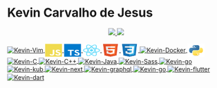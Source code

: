 # Kevin Carvalho de Jesus

<div align="center">
  <a href="https://github.com/KPMGE">
  <img height="180em" src="https://github-readme-stats.vercel.app/api?username=KPMGE&show_icons=true&theme=dracula&include_all_commits=true&count_private=true"/>
  <img height="180em" src="https://github-readme-stats.vercel.app/api/top-langs/?username=KPMGE&layout=compact&langs_count=7&theme=dracula"/>
</div>
  
<div style="display: inline_block"><br>
  <img align="center" alt="Kevin-Vim" height="30" width="40" src="https://cdn.jsdelivr.net/gh/devicons/devicon/icons/vim/vim-original.svg">
  <img align="center" alt="Kevin-Js" height="30" width="40" src="https://raw.githubusercontent.com/devicons/devicon/master/icons/javascript/javascript-plain.svg">
  <img align="center" alt="Kevin-Ts" height="30" width="40" src="https://raw.githubusercontent.com/devicons/devicon/master/icons/typescript/typescript-plain.svg">
  <img align="center" alt="Kevin-React" height="30" width="40" src="https://raw.githubusercontent.com/devicons/devicon/master/icons/react/react-original.svg">
  <img align="center" alt="Kevin-HTML" height="30" width="40" src="https://raw.githubusercontent.com/devicons/devicon/master/icons/html5/html5-original.svg">
  <img align="center" alt="Kevin-CSS" height="30" width="40" src="https://raw.githubusercontent.com/devicons/devicon/master/icons/css3/css3-original.svg">
  <img align="center" alt="Kevin-Docker" height="30" width="40" src="https://cdn.jsdelivr.net/gh/devicons/devicon/icons/docker/docker-original-wordmark.svg">
  <img align="center" alt="Kevin-Python" height="30" width="40" src="https://raw.githubusercontent.com/devicons/devicon/master/icons/python/python-original.svg">
  <img align="center" alt="Kevin-C" height="30" width="40" src="https://cdn.jsdelivr.net/gh/devicons/devicon/icons/c/c-original.svg" />
  <img align="center" alt="Kevin-C++" height="30" width="40" src="https://cdn.jsdelivr.net/gh/devicons/devicon/icons/cplusplus/cplusplus-original.svg" />
  <img align="center" alt="Kevin-Java" height="30" width="40" src="https://cdn.jsdelivr.net/gh/devicons/devicon/icons/java/java-original.svg" />
  <img align="center" alt="Kevin-Sass" height="30" width="40" src="https://cdn.jsdelivr.net/gh/devicons/devicon/icons/sass/sass-original.svg" />
  <img align="center" alt="Kevin-go" height="30" width="40" src="https://cdn.jsdelivr.net/gh/devicons/devicon/icons/go/go-original.svg" />
  <img align="center" alt="Kevin-kub" height="30" width="40" src="https://cdn.jsdelivr.net/gh/devicons/devicon/icons/kubernetes/kubernetes-plain.svg" />
  <img align="center" alt="Kevin-next" height="30" width="40" src="https://cdn.jsdelivr.net/gh/devicons/devicon/icons/nextjs/nextjs-original.svg" />
  <img align="center" alt="Kevin-graphql" height="30" width="40" src="https://cdn.jsdelivr.net/gh/devicons/devicon/icons/graphql/graphql-plain.svg" />
  <img align="center" alt="Kevin-go" height="30" width="40" src="https://cdn.jsdelivr.net/gh/devicons/devicon/icons/nginx/nginx-original.svg" />
  <img align="center" alt="Kevin-flutter" height="30" width="40" src="https://cdn.jsdelivr.net/gh/devicons/devicon/icons/flutter/flutter-original.svg" />
  <img align="center" alt="Kevin-dart" height="30" width="40" src="https://cdn.jsdelivr.net/gh/devicons/devicon/icons/dart/dart-original.svg" />
</div>
